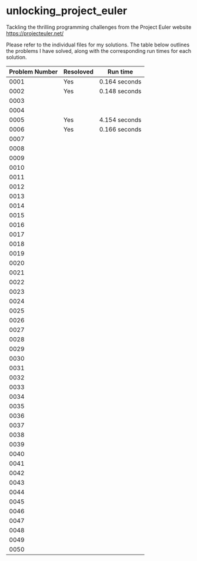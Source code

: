 # unlocking_project_euler
Tackling the thrilling programming challenges from the Project Euler website
https://projecteuler.net/

Please refer to the individual files for my solutions. The table below outlines the problems I have solved, along with the corresponding run times for each solution.

| Problem Number | Resoloved | Run time |
| --- | --- | --- |
| 0001 | Yes | 0.164 seconds |
| 0002 | Yes | 0.148 seconds |
| 0003 | | |
| 0004 | | |
| 0005 | Yes | 4.154 seconds |
| 0006 | Yes | 0.166 seconds |
| 0007 | | |
| 0008 | | |
| 0009 | | |
| 0010 | | |
| 0011 | | |
| 0012 | | |
| 0013 | | |
| 0014 | | |
| 0015 | | |
| 0016 | | |
| 0017 | | |
| 0018 | | |
| 0019 | | |
| 0020 | | |
| 0021 | | |
| 0022 | | |
| 0023 | | |
| 0024 | | |
| 0025 | | |
| 0026 | | |
| 0027 | | |
| 0028 | | |
| 0029 | | |
| 0030 | | |
| 0031 | | |
| 0032 | | |
| 0033 | | |
| 0034 | | |
| 0035 | | |
| 0036 | | |
| 0037 | | |
| 0038 | | |
| 0039 | | |
| 0040 | | |
| 0041 | | |
| 0042 | | |
| 0043 | | |
| 0044 | | |
| 0045 | | |
| 0046 | | |
| 0047 | | |
| 0048 | | |
| 0049 | | |
| 0050 | | |
